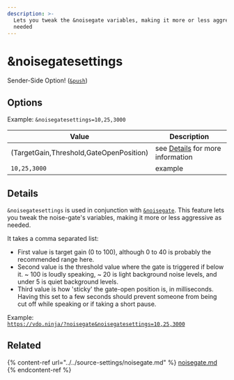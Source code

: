 ```yaml
---
description: >-
  Lets you tweak the &noisegate variables, making it more or less aggressive as
  needed
---
```


# \&noisegatesettings

Sender-Side Option! ([`&push`](../../source-settings/push.md))

## Options

Example: `&noisegatesettings=10,25,3000`

| Value                                   | Description                                                          |
| --------------------------------------- | -------------------------------------------------------------------- |
| (TargetGain,Threshold,GateOpenPosition) | see [Details](and-noisegatesettings.md#details) for more information |
| `10,25,3000`                            | example                                                              |

## Details

`&noisegatesettings` is used in conjunction with [`&noisegate`](../../source-settings/noisegate.md). This feature lets you tweak the noise-gate's variables, making it more or less aggressive as needed.

It takes a comma separated list:

* First value is target gain (0 to 100), although 0 to 40 is probably the recommended range here.
* Second value is the threshold value where the gate is triggered if below it. \~ 100 is loudly speaking, \~ 20 is light background noise levels, and under 5 is quiet background levels.
* Third value is how 'sticky' the gate-open position is, in milliseconds. Having this set to a few seconds should prevent someone from being cut off while speaking or if taking a short pause.

Example:\
[`https://vdo.ninja/?noisegate&noisegatesettings=10,25,3000`](https://vdo.ninja/?noisegate\&noisegatesettings=10,25,3000)

## Related

{% content-ref url="../../source-settings/noisegate.md" %}
[noisegate.md](../../source-settings/noisegate.md)
{% endcontent-ref %}
